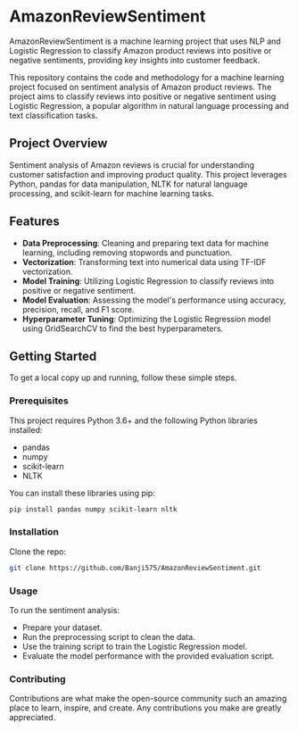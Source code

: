 # AmazonReviewSentiment
AmazonReviewSentiment is a machine learning project that uses NLP and Logistic Regression to classify Amazon product reviews into positive or negative sentiments, providing key insights into customer feedback.

This repository contains the code and methodology for a machine learning project focused on sentiment analysis of Amazon product reviews. The project aims to classify reviews into positive or negative sentiment using Logistic Regression, a popular algorithm in natural language processing and text classification tasks.

## Project Overview

Sentiment analysis of Amazon reviews is crucial for understanding customer satisfaction and improving product quality. This project leverages Python, pandas for data manipulation, NLTK for natural language processing, and scikit-learn for machine learning tasks.

## Features

- **Data Preprocessing**: Cleaning and preparing text data for machine learning, including removing stopwords and punctuation.
- **Vectorization**: Transforming text into numerical data using TF-IDF vectorization.
- **Model Training**: Utilizing Logistic Regression to classify reviews into positive or negative sentiment.
- **Model Evaluation**: Assessing the model's performance using accuracy, precision, recall, and F1 score.
- **Hyperparameter Tuning**: Optimizing the Logistic Regression model using GridSearchCV to find the best hyperparameters.

## Getting Started

To get a local copy up and running, follow these simple steps.

### Prerequisites

This project requires Python 3.6+ and the following Python libraries installed:

- pandas
- numpy
- scikit-learn
- NLTK

You can install these libraries using pip:

```bash
pip install pandas numpy scikit-learn nltk
```
### Installation
Clone the repo:

```bash
git clone https://github.com/Banji575/AmazonReviewSentiment.git
```

### Usage
To run the sentiment analysis:

- Prepare your dataset.
- Run the preprocessing script to clean the data.
- Use the training script to train the Logistic Regression model.
- Evaluate the model performance with the provided evaluation script.

### Contributing
Contributions are what make the open-source community such an amazing place to learn, inspire, and create. Any contributions you make are greatly appreciated.


